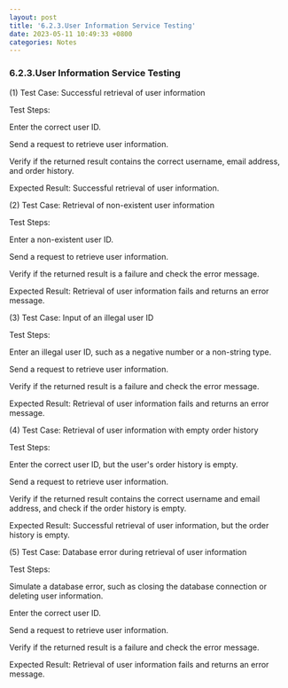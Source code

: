 ```yaml
---
layout: post
title: '6.2.3.User Information Service Testing'
date: 2023-05-11 10:49:33 +0800
categories: Notes
---
```


### 6.2.3.User Information Service Testing

(1) Test Case: Successful retrieval of user information

Test Steps:

Enter the correct user ID.

Send a request to retrieve user information.

Verify if the returned result contains the correct username, email address, and order history.

Expected Result: Successful retrieval of user information.

(2) Test Case: Retrieval of non-existent user information

Test Steps:

Enter a non-existent user ID.

Send a request to retrieve user information.

Verify if the returned result is a failure and check the error message.

Expected Result: Retrieval of user information fails and returns an error message.

(3) Test Case: Input of an illegal user ID

Test Steps:

Enter an illegal user ID, such as a negative number or a non-string type.

Send a request to retrieve user information.

Verify if the returned result is a failure and check the error message.

Expected Result: Retrieval of user information fails and returns an error message.

(4) Test Case: Retrieval of user information with empty order history

Test Steps:

Enter the correct user ID, but the user's order history is empty.

Send a request to retrieve user information.

Verify if the returned result contains the correct username and email address, and check if the order history is empty.

Expected Result: Successful retrieval of user information, but the order history is empty.

(5) Test Case: Database error during retrieval of user information

Test Steps:

Simulate a database error, such as closing the database connection or deleting user information.

Enter the correct user ID.

Send a request to retrieve user information.

Verify if the returned result is a failure and check the error message.

Expected Result: Retrieval of user information fails and returns an error message.
